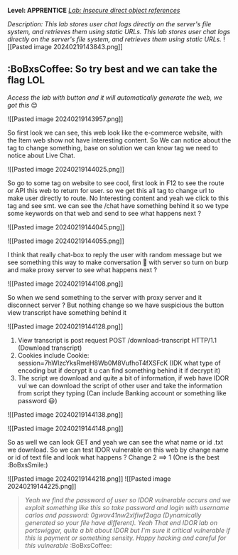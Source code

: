 **Level: APPRENTICE**
*[Lab: Insecure direct object references](https://portswigger.net/web-security/access-control/lab-insecure-direct-object-references)*

*Description: This lab stores user chat logs directly on the server's file system, and retrieves them using static URLs. This lab stores user chat logs directly on the server's file system, and retrieves them using static URLs.*
![[Pasted image 20240219143843.png]]
## :BoBxsCoffee: So try best and we can take the flag LOL

*Access the lab with button and it will automatically generate the web, we got this* 😊

![[Pasted image 20240219143957.png]]

So first look we can see, this web look like the e-commerce website, with the Item web show not have interesting content. So We can notice about the tag to change something, base on solution we can know tag we need to notice about Live Chat.

![[Pasted image 20240219144025.png]]

So go to some tag on website to see cool, first look in F12 to see the route or API this web to return for user. so we get this all tag to change url to make user directly to route. No Interesting content and yeah we click to this tag and see smt. we can see the /chat have something behind it so we type some keywords on that web and send to see what happens next ? 

![[Pasted image 20240219144045.png]]

![[Pasted image 20240219144055.png]]

I think that really chat-box to reply the user with random message but we see something this way to make conversation :rocket: with server so turn on burp and make proxy server to see what happens next ?

![[Pasted image 20240219144108.png]]

So when we send something to the server with proxy server and it disconnect server ? But nothing change so we have suspicious the button view transcript have something behind it 

![[Pasted image 20240219144128.png]]

1. View transcript is post request POST /download-transcript HTTP/1.1 (Download transcript)
2. Cookies include Cookie: session=7hWIzcYksRmeH8Wb0M8VufhoT4fXSFcK (IDK what type of encoding but if decrypt it u can find something behind it if decrypt it)
3. The script we download and quite a bit of information, if web have IDOR vul we can download the script of other user and take the information from script they typing (Can include Banking account or something like password :smiley:)

![[Pasted image 20240219144138.png]]

![[Pasted image 20240219144148.png]]

So as well we can look GET and yeah we can see the what name or id .txt we download. So we can test IDOR vulnerable on this web by change name or id of text file and look what happens ? Change 2 ==> 1 (One is the best :BoBxsSmile:)

![[Pasted image 20240219144218.png]]
![[Pasted image 20240219144225.png]]

> *Yeah we find the password of user so IDOR vulnerable occurs and we exploit something like this so take password and login with username carlos and password: 0gwov41nw2xlfiwf2aga (Dynamically generated so your file have different). Yeah That end IDOR lab on portswigger, quite a bit about IDOR but I'm sure it critical vulnerable if this is payment or something sensity. Happy hacking and careful for this vulnerable* :BoBxsCoffee:
